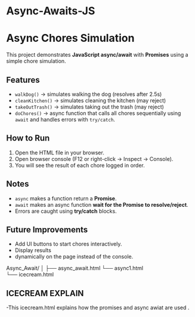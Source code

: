 # Async-Awaits-JS
# Async Chores Simulation

This project demonstrates **JavaScript async/await** with **Promises** using a simple chore simulation.  

## Features
- `walkDog()` → simulates walking the dog (resolves after 2.5s)
- `cleanKitchen()` → simulates cleaning the kitchen (may reject)
- `takeOutTrash()` → simulates taking out the trash (may reject)
- `doChores()` → async function that calls all chores sequentially using `await` and handles errors with `try/catch`.

## How to Run
1. Open the HTML file in your browser.
2. Open browser console (F12 or right-click → Inspect → Console).
3. You will see the result of each chore logged in order.

## Notes
- `async` makes a function return a **Promise**.
- `await` makes an async function **wait for the Promise to resolve/reject**.
- Errors are caught using **try/catch** blocks.

## Future Improvements
- Add UI buttons to start chores interactively.
- Display results
- dynamically on the page instead of the console.


Async_Await/
│
├── async_await.html 
└──  async1.html  
└──  icecream.html

## ICECREAM EXPLAIN
-This icecream.html explains how the promises and async awiat are used .


